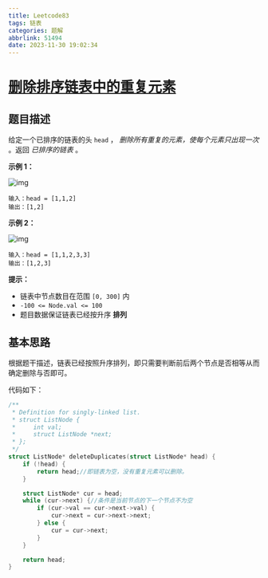 ```yaml
---
title: Leetcode83
tags: 链表
categories: 题解
abbrlink: 51494
date: 2023-11-30 19:02:34
---
```




# [删除排序链表中的重复元素](https://leetcode.cn/problems/remove-duplicates-from-sorted-list/)

## 题目描述

给定一个已排序的链表的头 `head` ， *删除所有重复的元素，使每个元素只出现一次* 。返回 *已排序的链表* 。



<!--more-->

 

**示例 1：**

![img](https://assets.leetcode.com/uploads/2021/01/04/list1.jpg)

```
输入：head = [1,1,2]
输出：[1,2]
```

**示例 2：**

![img](https://assets.leetcode.com/uploads/2021/01/04/list2.jpg)

```
输入：head = [1,1,2,3,3]
输出：[1,2,3]
```

 

**提示：**

- 链表中节点数目在范围 `[0, 300]` 内
- `-100 <= Node.val <= 100`
- 题目数据保证链表已经按升序 **排列**

## 基本思路

根据题干描述，链表已经按照升序排列，即只需要判断前后两个节点是否相等从而确定删除与否即可。

代码如下：

```c
/**
 * Definition for singly-linked list.
 * struct ListNode {
 *     int val;
 *     struct ListNode *next;
 * };
 */
struct ListNode* deleteDuplicates(struct ListNode* head) {
    if (!head) {
        return head;//即链表为空，没有重复元素可以删除。
    }

    struct ListNode* cur = head;
    while (cur->next) {//条件是当前节点的下一个节点不为空
        if (cur->val == cur->next->val) {
            cur->next = cur->next->next;
        } else {
            cur = cur->next;
        }
    }

    return head;
}

```

